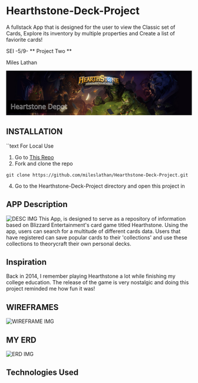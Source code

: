# Hearthstone-Deck-Project
A fullstack App that is designed for the user to view the Classic set of Cards, Explore its inventory by multiple properties and Create a list of faviorite cards!

SEI -5/9- ** Project Two **

Miles Lathan

![Banner IMG](/img/banner1.png)

## INSTALLATION
``text
For Local Use
1. Go to [This Repo](http://github.com/mileslathan/Hearthstone-Deck-Project.git)
2. Fork and clone the repo
```text
git clone https://github.com/mileslathan/Hearthstone-Deck-Project.git
```
4. Go to the Hearthstone-Deck-Project directory and open this project in

## APP Description
![DESC IMG](https://bnetcmsus-a.akamaihd.net/cms/content_entry_media/t1/T186VQOQFRJN1622064439114.png)
This App, is designed to serve as a repository of information based on Blizzard Entertainment's card game titled Hearthstone. Using the app, users can search for a multitude of different cards data. Users that have registered can save popular cards to their 'collections' and use these collections to theorycraft their own personal decks.


## Inspiration
Back in 2014, I remember playing Hearthstone a lot while finishing my college education. The release of the game is very nostalgic and doing this project reminded me how fun it was!

## WIREFRAMES
![WIREFRAME IMG](/img/HSProjectWireFrame1.png)

## MY ERD
![ERD IMG](/img/HSProjectERD.png)

## Technologies Used
